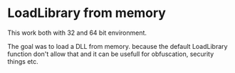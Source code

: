 # LoadLibrary from memory

This work both with 32 and 64 bit environment.

The goal was to load a DLL from memory. 
because the default LoadLibrary function don't allow that and it can be usefull for obfuscation, security things etc.
